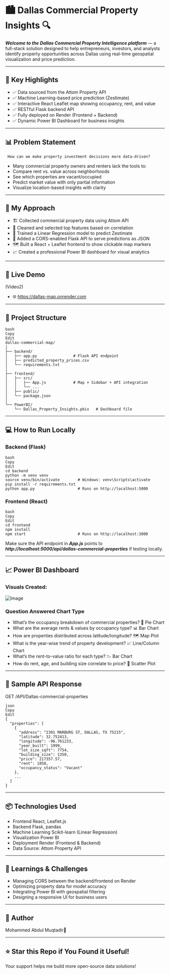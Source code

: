 # 🏙️ Dallas Commercial Property Insights 🔍
***Welcome to the Dallas Commercial Property Intelligence platform*** — a full-stack solution designed to help entrepreneurs, investors, and analysts identify property opportunities across Dallas using real-time geospatial visualization and price prediction.

---
## 📌 Key Highlights
* ✅ Data sourced from the Attom Property API
* ✅ Machine Learning-based price prediction (Zestimate)
* ✅ Interactive React Leaflet map showing occupancy, rent, and value
* ✅ RESTful Flask backend API
* ✅ Fully deployed on Render (Frontend + Backend)
* ✅ Dynamic Power BI Dashboard for business insights
---
## 📊 Problem Statement
````
 How can we make property investment decisions more data-driven?
````

* Many commercial property owners and renters lack the tools to:
* Compare rent vs. value across neighborhoods      
* See which properties are vacant/occupied    
* Predict market value with only partial information    
* Visualize location-based insights with clarity     
---

## 🧠 My Approach
* 🏗️ Collected commercial property data using Attom API
* 🔬 Cleaned and selected top features based on correlation
* 🤖 Trained a Linear Regression model to predict Zestimate
* 🧾 Added a CORS-enabled Flask API to serve predictions as JSON
* 🗺️ Built a React + Leaflet frontend to show clickable map markers
* 📈 Created a professional Power BI dashboard for visual analytics
---

## 🚀 Live Demo
(Video2)
* 🌐 https://dallas-map.onrender.com	
---

## 📁 Project Structure
```
bash
Copy
Edit
dallas-commercial-map/
│
├── backend/
│   ├── app.py                # Flask API endpoint
│   ├── predicted_property_prices.csv
│   └── requirements.txt
│
├── frontend/
│   ├── src/
│   │   ├── App.js            # Map + Sidebar + API integration
│   │   └── ...
│   ├── public/
│   └── package.json
│
└── PowerBI/
    └── Dallas_Property_Insights.pbix   # Dashboard file
```
---

## 💻 How to Run Locally
### Backend (Flask)
```
bash
Copy
Edit
cd backend
python -m venv venv
source venv/bin/activate        # Windows: venv\Scripts\activate
pip install -r requirements.txt
python app.py                   # Runs on http://localhost:5000
```
### Frontend (React)
```
bash
Copy
Edit
cd frontend
npm install
npm start                       # Runs on http://localhost:3000
```
Make sure the API endpoint in ***App.js*** points to ***http://localhost:5000/api/dallas-commercial-properties*** if testing locally.

---
## 📈 Power BI Dashboard
### Visuals Created:
![Image](https://github.com/user-attachments/assets/55f868df-bc19-467e-b5b7-e1d0714de801)
### Question Answered	Chart Type
* What’s the occupancy breakdown of commercial properties?	🥧 Pie Chart         
* What are the average rents & values by occupancy type?	📊 Bar Chart           
* How are properties distributed across latitude/longitude?	🗺️ Map Plot          
* What is the year-wise trend of property development?	📈 Line/Column Chart          
* What’s the rent-to-value ratio for each type?	📉 Bar Chart        
* How do rent, age, and building size correlate to price?	🔄 Scatter Plot             

---
## 🧪 Sample API Response
GET /API/Dallas-commercial-properties
```
json
Copy
Edit
{
  "properties": [
    {
      "address": "2301 MARBURG ST, DALLAS, TX 75215",
      "latitude": 32.752413,
      "longitude": -96.761233,
      "year_built": 1999,
      "lot_size_sqft": 7754,
      "building_size": 1350,
      "price": 217357.57,
      "rent": 1858,
      "occupancy_status": "Vacant"
    },
    ...
  ]
}
```
---
## 📦 Technologies Used    
* Frontend	React, Leaflet.js         
* Backend	Flask, pandas      
* Machine Learning	Scikit-learn (Linear Regression)          
* Visualization	Power BI        
* Deployment	Render (Frontend & Backend)          
* Data Source: Attom Property API               

---
## 🧠 Learnings & Challenges
* Managing CORS between the backend/frontend on Render
* Optimizing property data for model accuracy
* Integrating Power BI with geospatial filtering
* Designing a responsive UI for business users

---

## 🙌 Author
Mohammed Abdul Muqtadir💙

---
## ⭐ Star this Repo if You Found it Useful!
Your support helps me build more open-source data solutions!
